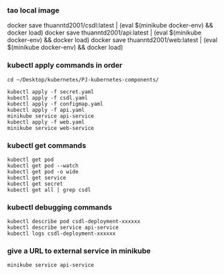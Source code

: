 
### tao local image
docker save thuanntd2001/csdl:latest | (eval $(minikube docker-env) && docker load)
docker save thuanntd2001/api:latest | (eval $(minikube docker-env) && docker load)
docker save thuanntd2001/web:latest | (eval $(minikube docker-env) && docker load)
### kubectl apply commands in order
    cd ~/Desktop/kubernetes/PJ-kubernetes-components/

    kubectl apply -f secret.yaml
    kubectl apply -f csdl.yaml
    kubectl apply -f configmap.yaml 
    kubectl apply -f api.yaml
    minikube service api-service
    kubectl apply -f web.yaml
    minikube service web-service

### kubectl get commands

    kubectl get pod
    kubectl get pod --watch
    kubectl get pod -o wide
    kubectl get service
    kubectl get secret
    kubectl get all | grep csdl

### kubectl debugging commands

    kubectl describe pod csdl-deployment-xxxxxx
    kubectl describe service api-service
    kubectl logs csdl-deployment-xxxxxx

### give a URL to external service in minikube

    minikube service api-service
